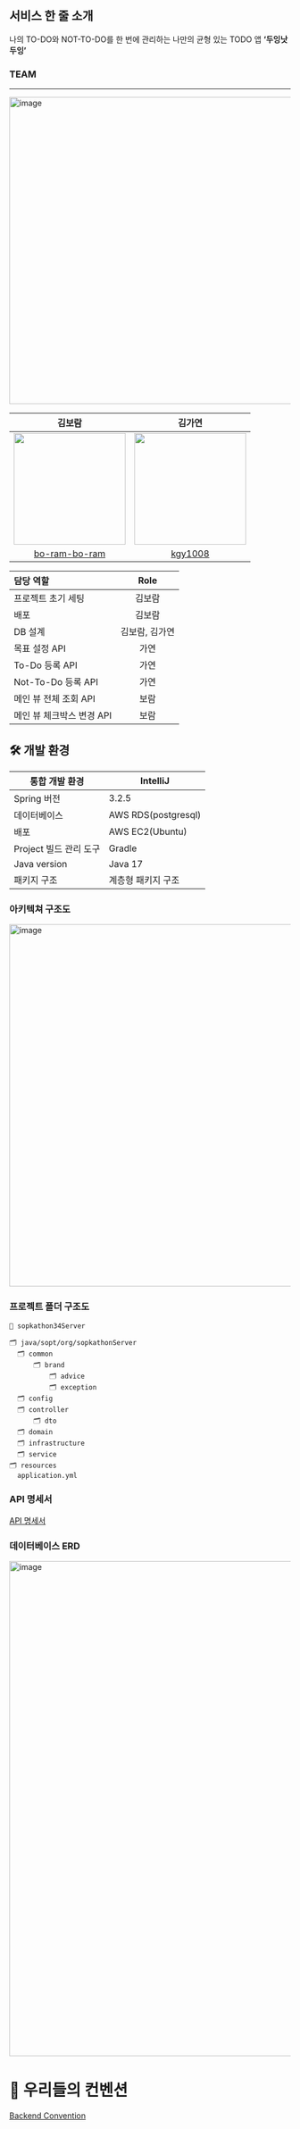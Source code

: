 ## 서비스 한 줄 소개
나의 TO-DO와 NOT-TO-DO를 한 번에 관리하는 나만의 균형 있는 TODO 앱 **‘두잉낫두잉’**

### TEAM
---
<img width="550" alt="image" src="https://github.com/34th-SOPKATHON-iOS-TEAM1/Server/assets/128011308/b2527b72-8fa0-4997-8f8a-62eb292e390e">

|                             김보람                             |                                                                김가연                                                                 |
| :----------------------------------------------------------: |:----------------------------------------------------------------------------------------------------------------------------------:|
| <img src="https://github.com/NOW-SOPT-SERVER/.github/assets/79795051/39f21bd4-afe5-45fb-96cb-2ca632297621" width="200"/> | <img src="https://github.com/NOW-SOPT-SERVER/.github/assets/79795051/78e790f7-2584-4e49-89bd-a30045054670" width="200"/> |
|              [bo-ram-bo-ram](https://github.com/bo-ram-bo-ram)               |                                             [kgy1008](https://github.com/kgy1008)



| 담당 역할              |   Role   |
|:-------------------|:--------:|
| 프로젝트 초기 세팅       |   김보람    |
| 배포                  |   김보람    |
| DB 설계              | 김보람, 김가연 |
| 목표 설정 API  | 가연      |
| To-Do 등록 API  |    가연   |
| Not-To-Do 등록 API      |   가연   |
| 메인 뷰 전체 조회 API  |   보람    |
| 메인 뷰 체크박스 변경 API  |   보람    |




## 🛠️ 개발 환경
| 통합 개발 환경 | IntelliJ |
| --- | --- |
| Spring 버전 | 3.2.5 |
| 데이터베이스 | AWS RDS(postgresql) |
| 배포 | AWS EC2(Ubuntu) |
| Project 빌드 관리 도구 | Gradle |
| Java version | Java 17 |
| 패키지 구조 | 계층형 패키지 구조 |

### 아키텍쳐 구조도
<img width="649" alt="image" src="">


### 프로젝트 폴더 구조도
```
📂 sopkathon34Server

🗂 java/sopt/org/sopkathonServer
  🗂 common
      🗂 brand
          🗂 advice
          🗂 exception
  🗂 config
  🗂 controller
      🗂 dto
  🗂 domain
  🗂 infrastructure
  🗂 service
🗂 resources
  application.yml
```


### API 명세서

[API 명세서](https://lemon-leather-188.notion.site/API-5099a39c67544ee287f8af9a823dff4d?pvs=4) 

### 데이터베이스 ERD
<img width="887" alt="image" src="https://github.com/34th-SOPKATHON-iOS-TEAM1/Server/assets/128011308/1f0d2f65-b44f-4ff6-8c74-26bd29717286">

    
# 👥 우리들의 컨벤션

[Backend Convention](https://fancy-death-29b.notion.site/3f4e680f77014f53812c66ceebfb4ad4?pvs=4)

